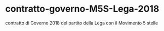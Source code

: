# contratto-governo-M5S-Lega-2018
contratto di Governo 2018 del partito della Lega con il Movimento 5 stelle
